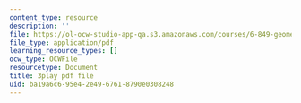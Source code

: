 ```yaml
---
content_type: resource
description: ''
file: https://ol-ocw-studio-app-qa.s3.amazonaws.com/courses/6-849-geometric-folding-algorithms-linkages-origami-polyhedra-fall-2012/ba19a6c695e42e4967618790e0308248_7RrVVji3pH8.pdf
file_type: application/pdf
learning_resource_types: []
ocw_type: OCWFile
resourcetype: Document
title: 3play pdf file
uid: ba19a6c6-95e4-2e49-6761-8790e0308248
---
```

